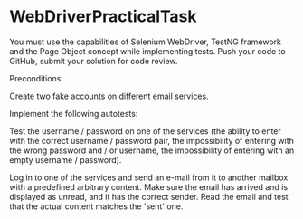 # WebDriverPracticalTask
You must use the capabilities of Selenium WebDriver, TestNG framework and the Page Object concept while implementing tests. 
Push your code to GitHub, submit your solution for code review.

Preconditions:

Create two fake accounts on different email services.

Implement the following autotests:

Test the username / password on one of the services (the ability to enter with the correct username / password pair, the impossibility of entering with the wrong password and / or username, the impossibility of entering with an empty username / password).

Log in to one of the services 
and send an e-mail from it to another mailbox 
with a predefined arbitrary content. 
Make sure the email has arrived 
and is displayed as unread, 
and it has the correct sender. 
Read the email 
and test that the actual content matches the 'sent' one.